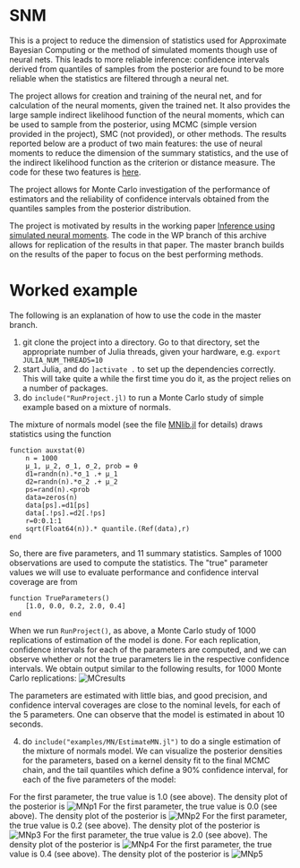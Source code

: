 # SNM
This is a project to reduce the dimension of statistics used for Approximate Bayesian Computing or the method of simulated moments though use of neural nets. This leads to more reliable inference: confidence intervals derived from quantiles of samples from the posterior are found to be more reliable when the statistics are filtered through a neural net.

The project allows for creation and training of the neural net, and for calculation of the neural moments, given the trained net. It also provides the large sample indirect likelihood function of the neural moments, which can be used to sample from the posterior, using MCMC (simple version provided in the project), SMC (not provided), or other methods. The results reported below are a product of two main features: the use of neural moments to reduce the dimension of the summary statistics, and the use of the indirect likelihood function as the criterion or distance measure. The code for these two features is [here](https://github.com/mcreel/SNM/blob/master/src/SNM.jl).

The project allows for Monte Carlo investigation of the performance of estimators and the reliability of confidence intervals obtained from the quantiles samples from the posterior distribution.

The project is motivated by results in the working paper <a href=https://www.barcelonagse.eu/research/working-papers/inference-using-simulated-neural-moments>Inference using simulated neural moments</a>. The code in the WP branch of this archive allows for replication of the results in that paper. The master branch builds on the results of the paper to focus on the best performing methods.

# Worked example
The following is an explanation of how to use the code in the master branch.

1. git clone the project into a directory. Go to that directory, set the appropriate number of Julia threads, given your hardware, e.g. ```export JULIA_NUM_THREADS=10```
2. start Julia, and do ```]activate .``` to set up the dependencies correctly. This will take quite a while the first time you do it, as the project relies on a number of packages.
3. do ```include("RunProject.jl)```  to run a Monte Carlo study of simple example based on a mixture of normals.

The mixture of normals model (see the file [MNlib.jl](https://github.com/mcreel/SNM/blob/master/examples/MN/MNlib.jl) for details) draws statistics using the function
```
function auxstat(θ)
    n = 1000
    μ_1, μ_2, σ_1, σ_2, prob = θ
    d1=randn(n).*σ_1 .+ μ_1
    d2=randn(n).*σ_2 .+ μ_2
    ps=rand(n).<prob
    data=zeros(n)
    data[ps].=d1[ps]
    data[.!ps].=d2[.!ps]
    r=0:0.1:1
    sqrt(Float64(n)).* quantile.(Ref(data),r)
end
```    

So, there are five parameters, and 11 summary statistics. Samples of 1000 observations are used to compute the statistics. The "true" parameter values we will use to evaluate performance and confidence interval coverage are from
```
function TrueParameters()
    [1.0, 0.0, 0.2, 2.0, 0.4]
end
```    

When we run ```RunProject()```, as above, a Monte Carlo study of 1000 replications of estimation of the model is done. For each replication, confidence intervals for each of the parameters are computed, and we can observe whether or not the true parameters lie in the respective confidence intervals. We obtain output similar to the following results, for 1000 Monte Carlo replications:
![MCresults](https://github.com/mcreel/SNM/blob/master/MCresults.png)

The parameters are estimated with little bias, and good precision, and confidence interval coverages are close to the nominal levels, for each of the 5 parameters. One can observe that the model is estimated in about 10 seconds.


4. do ```include("examples/MN/EstimateMN.jl")``` to do a single estimation of the mixture of normals model. We can visualize the posterior densities for the parameters, based on a kernel density fit to the final MCMC chain, and the tail quantiles which define a 90% confidence interval, for each of the five parameters of the model:

For the first parameter, the true value is 1.0 (see above). The density plot of the posterior is
![MNp1](https://github.com/mcreel/SNM/blob/master/examples/MN/MNp1.png)
For the first parameter, the true value is 0.0 (see above). The density plot of the posterior is
![MNp2](https://github.com/mcreel/SNM/blob/master/examples/MN/MNp2.png)
For the first parameter, the true value is 0.2 (see above). The density plot of the posterior is
![MNp3](https://github.com/mcreel/SNM/blob/master/examples/MN/MNp3.png)
For the first parameter, the true value is 2.0 (see above). The density plot of the posterior is
![MNp4](https://github.com/mcreel/SNM/blob/master/examples/MN/MNp4.png)
For the first parameter, the true value is 0.4 (see above). The density plot of the posterior is
![MNp5](https://github.com/mcreel/SNM/blob/master/examples/MN/MNp5.png)

